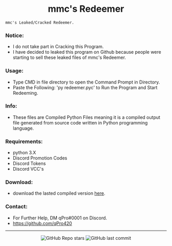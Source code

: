 <h1 align="center">mmc's Redeemer</h1>

`mmc's Leaked/Cracked Redeemer.`

### Notice:

- I do not take part in Cracking this Program.
- I have decided to leaked this program on Github because people were starting to sell these leaked files of mmc's Redeemer.

### Usage:
- Type CMD in file directory to open the Command Prompt in Directory.
- Paste the Following: 'py redeemer.pyc' to Run the Program and Start Redeeming.

### Info:
- These files are Compiled Python Files meaning it is a compiled output file generated from source code written in Python programming language.

### Requirements:
- python 3.X
- Discord Promotion Codes
- Discord Tokens
- Discord VCC's

### Download:
- download the lasted compiled version [here](https://github.com/qPro420/mmc-redeemer/).

### Contact:
- For Further Help, DM qPro#0001 on Discord.
- https://github.com/qPro420

---

<p align="center">
    <img alt="GitHub Repo stars" src="https://img.shields.io/github/stars/qPro420/mmc-redeemer?style=for-the-badge&logo=stylelint&color=black">
    <img alt="GitHub last commit" src="https://img.shields.io/github/last-commit/qPro420/mmc-redeemer?style=for-the-badge&logo=stylelint&color=black">
</p>
